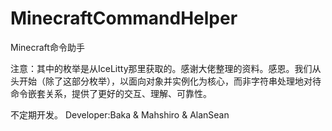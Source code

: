 # MinecraftCommandHelper
Minecraft命令助手

注意：其中的枚举是从IceLitty那里获取的。感谢大佬整理的资料。感恩。我们从头开始（除了这部分枚举），以面向对象并实例化为核心，而非字符串处理地对待命令嵌套关系，提供了更好的交互、理解、可靠性。

不定期开发。
Developer:Baka & Mahshiro & AlanSean
